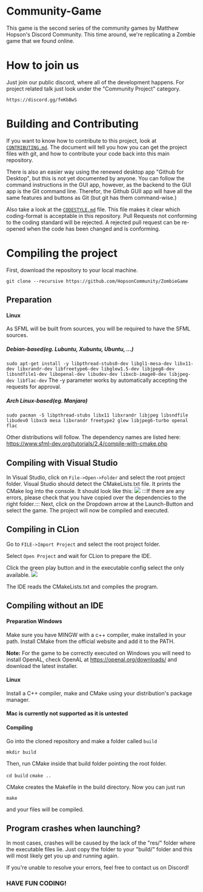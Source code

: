 # Community-Game
This game is the second series of the community games by Matthew Hopson's Discord Community.
This time around, we're replicating a Zombie game that we found online.

# How to join us

Just join our public discord, where all of the development happens. For project related talk just look under the "Community Project" category.

`https://discord.gg/feKbBwS`

# Building and Contributing

If you want to know how to contribute to this project,
look at [`CONTRIBUTING.md`](CONTRIBUTING.md). The document will tell you how you can get the project
files with git, and how to contribute your code back into this
main repository.

There is also an easier way using the renewed desktop app "Github for Desktop", but this is not yet documented by anyone. 
You can follow the command instructions in the GUI app, however, as the backend to the GUI app is the Git command line. Therefor,
the Github GUII app will have all the same features and buttons as Git (but git has them command-wise.)

Also take a look at the [`CODESTYLE.md`](CODESTYLE.md) file. 
This file makes it clear which coding-format is acceptable in this repository.
Pull Requests not conforming to the coding standard will be rejected. 
A rejected pull request can be re-opened when the code has been changed and is conforming.

# Compiling the project

First, download the repository to your local machine.

`git clone --recursive https://github.com/HopsonCommunity/ZombieGame`

## Preparation

#### Linux
As SFML will be built from sources, you will be required to have the SFML sources.
##### Debian-based(eg. Lubuntu, Xubuntu, Ubuntu, ...)
``sudo apt-get install -y libpthread-stubs0-dev libgl1-mesa-dev libx11-dev libxrandr-dev libfreetype6-dev libglew1.5-dev libjpeg8-dev libsndfile1-dev libopenal-dev libudev-dev libxcb-image0-dev libjpeg-dev libflac-dev``
The -y parameter works by automatically accepting the requests for approval.

##### Arch Linux-based(eg. Manjaro)
``sudo pacman -S libpthread-stubs libx11 libxrandr libjpeg libsndfile libudev0 libxcb mesa libxrandr freetype2 glew libjpeg6-turbo openal flac``


Other distributions will follow. The dependency names are listed here:
https://www.sfml-dev.org/tutorials/2.4/compile-with-cmake.php

## Compiling with Visual Studio
In Visual Studio, click on ``File->Open->Folder`` and select the root project folder.
Visual Studio should detect the CMakeLists.txt file. It prints the CMake log into
the console. It should look like this:
<img src="http://i.imgur.com/WPpcCj7.png" />
:::If there are any errors, please check that you have copied over the dependencies to the right folder.:::
Next, click on the Dropdown arrow at the Launch-Button and select the game.
The project will now be compiled and executed.

## Compiling in CLion
Go to ``FILE->Import Project`` and select the root project folder.

Select ``Open Project`` and wait for CLion to prepare the IDE.

Click the green play button and in the executable config select the only available.
<img src="http://i.imgur.com/gwbZoA5.png" />

The IDE reads the CMakeLists.txt and compiles the program.

## Compiling without an IDE
#### Preparation Windows
Make sure you have MINGW with a c++ compiler, make installed in your path.
Install CMake from the official website and add it to the PATH.

**Note:** For the game to be correctly executed on Windows you will need to install OpenAL, check OpenAL at https://openal.org/downloads/ and download the latest installer.

#### Linux
Install a C++ compiler, make and CMake using your distribution's package manager.

#### Mac is currently not supported as it is untested

#### Compiling
Go into the cloned repository and make a folder called `build`

`mkdir build`

Then, run CMake inside that build folder pointing the root folder.

`cd build`
`cmake ..`

CMake creates the Makefile in the build directory. Now you can just run

`make`

and your files will be compiled.

## Program crashes when launching?

In most cases, crashes will be caused by the lack of the "res/" folder where the
executable files lie. Just copy the folder to your "build/" folder and this will
most likely get you up and running again.

If you're unable to resolve your errors, feel free to contact us on Discord!

### HAVE FUN CODING!
